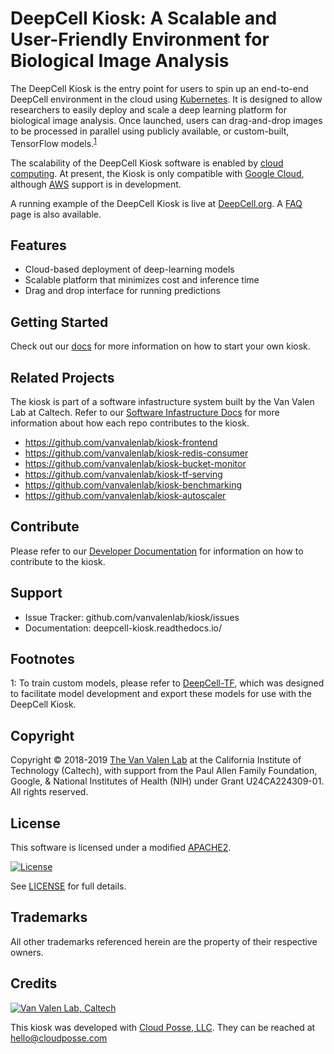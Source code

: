 # DeepCell Kiosk: A Scalable and User-Friendly Environment for Biological Image Analysis

The DeepCell Kiosk is the entry point for users to spin up an end-to-end DeepCell environment in the cloud using [Kubernetes](https://kubernetes.io/). It is designed to allow researchers to easily deploy and scale a deep learning platform for biological image analysis. Once launched, users can drag-and-drop images to be processed in parallel using publicly available, or custom-built, TensorFlow models.<sup>[1](#footnote1)</sup>

The scalability of the DeepCell Kiosk software is enabled by [cloud computing](https://en.wikipedia.org/wiki/Cloud_computing). At present, the Kiosk is only compatible with [Google Cloud](https://cloud.google.com/), although [AWS](https://aws.amazon.com/) support is in development.

A running example of the DeepCell Kiosk is live at [DeepCell.org](https://deepcell.org). A [FAQ](http://www.deepcell.org/faq) page is also available.

## Features
- Cloud-based deployment of deep-learning models
- Scalable platform that minimizes cost and inference time
- Drag and drop interface for running predictions

## Getting Started

Check out our [docs](https://deepcell-kiosk.readthedocs.io/en/master/GETTING_STARTED.html) for more information on how to start your own kiosk.

## Related Projects

The kiosk is part of a software infastructure system built by the Van Valen Lab at Caltech. Refer to our [Software Infastructure Docs](https://deepcell-kiosk.readthedocs.io/en/master/SOFTWARE_INFRASTRUCTURE.html) for more information about how each repo contributes to the kiosk.
- https://github.com/vanvalenlab/kiosk-frontend
- https://github.com/vanvalenlab/kiosk-redis-consumer
- https://github.com/vanvalenlab/kiosk-bucket-monitor
- https://github.com/vanvalenlab/kiosk-tf-serving
- https://github.com/vanvalenlab/kiosk-benchmarking
- https://github.com/vanvalenlab/kiosk-autoscaler

## Contribute

Please refer to our [Developer Documentation](https://deepcell-kiosk.readthedocs.io/en/master/DEVELOPER.html) for information on how to contribute to the kiosk.

## Support

- Issue Tracker: github.com/vanvalenlab/kiosk/issues
- Documentation: deepcell-kiosk.readthedocs.io/

## Footnotes

<a name="footnote1">1</a>: To train custom models, please refer to [DeepCell-TF](https://github.com/vanvalenlab/deepcell-tf), which was designed to facilitate model development and export these models for use with the DeepCell Kiosk.



## Copyright

Copyright © 2018-2019 [The Van Valen Lab](http://www.vanvalen.caltech.edu/) at the California Institute of Technology (Caltech), with support from the Paul Allen Family Foundation, Google, & National Institutes of Health (NIH) under Grant U24CA224309-01.
All rights reserved.


## License

This software is licensed under a modified [APACHE2](LICENSE).

[![License](https://img.shields.io/badge/License-Apache%202.0-blue.svg)](https://opensource.org/licenses/Apache-2.0)

See [LICENSE](LICENSE) for full details.


## Trademarks

All other trademarks referenced herein are the property of their respective owners.


## Credits

[![Van Valen Lab, Caltech](https://upload.wikimedia.org/wikipedia/commons/7/75/Caltech_Logo.svg)](http://www.vanvalen.caltech.edu/)

This kiosk was developed with [Cloud Posse, LLC](https://cloudposse.com). They can be reached at <hello@cloudposse.com>

